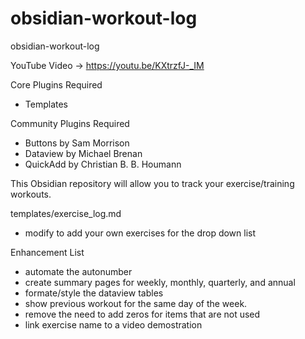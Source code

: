 # obsidian-workout-log
obsidian-workout-log


YouTube Video -> https://youtu.be/KXtrzfJ-_IM

Core Plugins Required
 - Templates
 
 Community Plugins Required
 - Buttons by Sam Morrison
 - Dataview by Michael Brenan
 - QuickAdd by Christian B. B. Houmann
 
 This Obsidian repository will allow you to track your exercise/training workouts. 
 
 templates/exercise_log.md
 - modify to add your own exercises for the drop down list
 
 Enhancement List
 - automate the autonumber 
 - create summary pages for weekly, monthly, quarterly, and annual
 - formate/style the dataview tables
 - show previous workout for the same day of the week.
 - remove the need to add zeros for items that are not used
 - link exercise name to a video demostration
